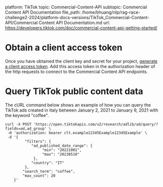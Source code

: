 platform: TikTok
topic: Commercial-Content-API
subtopic: Commercial Content API Documentation
file_path: /home/bhuang/nlp/rag-race-challenge2-2024/platform-docs-versions/TikTok_Commercial-Content-API/Commercial Content API Documentation.md
url: https://developers.tiktok.com/doc/commercial-content-api-getting-started/

# Obtain a client access token

Once you have obtained the client key and secret for your project, [generate a client access token](https://developers.tiktok.com/doc/client-access-token-management). Add this access token in the authorization header of the http requests to connect to the Commercial Content API endpoints.

# Query TikTok public content data

The cURL command below shows an example of how you can query the TikTok ads created in Italy between January 2, 2021 to January 9, 2021 with the keyword "coffee".

    curl -X POST 'https://open.tiktokapis.com/v2/research/adlib/ad/query/?fields=ad,ad_group' \
     -H 'authorization: bearer clt.example12345Example12345Example' \
     -d '{ 
             "filters": {
                "ad_published_date_range": {
                     "min": "20221001",
                     "max": "20230510"
                 },
                "country": "IT"
             }, 
            "search_term": "coffee",
            "max_count": 20
        }'